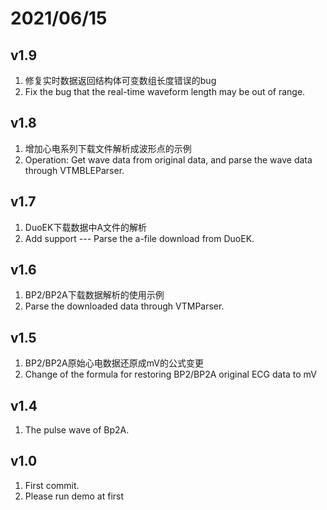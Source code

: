 # 2021/06/15

## v1.9
1. 修复实时数据返回结构体可变数组长度错误的bug
1. Fix the bug that the real-time waveform length may be out of range.

## v1.8
1. 增加心电系列下载文件解析成波形点的示例
1. Operation: Get wave data from original data, and parse the wave data through VTMBLEParser.

## v1.7

1. DuoEK下载数据中A文件的解析
1. Add support --- Parse the a-file download from DuoEK.

## v1.6

1. BP2/BP2A下载数据解析的使用示例
1. Parse the downloaded data through VTMParser.


## v1.5

1. BP2/BP2A原始心电数据还原成mV的公式变更
1. Change of the formula for restoring BP2/BP2A original ECG data to mV


## v1.4

1. The pulse wave of Bp2A.


## v1.0

1. First commit.
2. Please run demo at first
